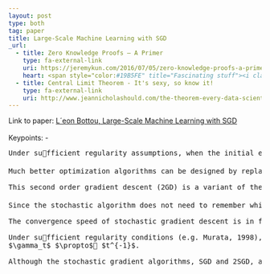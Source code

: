 ```yaml
---
layout: post
type: both
tag: paper
title: Large-Scale Machine Learning with SGD
_url:
  - title: Zero Knowledge Proofs — A Primer
    type: fa-external-link
    uri: https://jeremykun.com/2016/07/05/zero-knowledge-proofs-a-primer/
    heart: <span style="color:#19B5FE" title="Fascinating stuff"><i class="fa fa-bolt" aria-hidden="true"></i></span>
  - title: Central Limit Theorem - It's sexy, so know it!
    type: fa-external-link
    uri: http://www.jeannicholashould.com/the-theorem-every-data-scientist-should-know.html
---
```

Link to paper: [L´eon Bottou, Large-Scale Machine Learning
with SGD](http://leon.bottou.org/publications/pdf/compstat-2010.pdf) <i class="fa fa-file-pdf-o" aria-hidden="true"></i>
<br />
<br />
Keypoints: -

<pre>
Under sufficient regularity assumptions, when the initial estimate w<sub>0</sub> is close enough to the optimum, and when the gain $\gamma$ is sufficiently small, this algorithm achieves <b>linear convergence</b> , that is, 􀀀-log $\rho$ t, where   $\rho$ represents the residual error.

Much better optimization algorithms can be designed by replacing the scalar gain by a positive definite matrix 􀀀$\Gamma_t$ that approaches the inverse of the Hessian of the cost at the optimum.

This second order gradient descent (2GD) is a variant of the well known Newton algorithm. Under sufficiently optimistic regularity assumptions, and provided that w<sub>0</sub> is sufficiently close to the optimum, second order gradient descent achieves quadratic convergence.

Since the stochastic algorithm does not need to remember which examples were visited during the previous iterations, it can process examples on the fly in a deployed system. In such a situation, the stochastic gradient descent directly optimizes the expected risk, since the examples are randomly drawn from the ground truth distribution.

The convergence speed of stochastic gradient descent is in fact limited by the noisy approximation of the true gradient.

Under sufficient regularity conditions (e.g. Murata, 1998), the best convergence speed is achieved using gains
$\gamma_t$ $\propto$ $t^{-1}$.

Although the stochastic gradient algorithms, SGD and 2SGD, are clearly the worst optimization algorithms, they need less time than the other algorithms to reach a predefined expected risk (fourth row). Therefore, in the large scale setup, that is, when the limiting factor is the computing time rather than the number of examples, the stochastic learning algorithms performs asymptotically better!
</pre>
